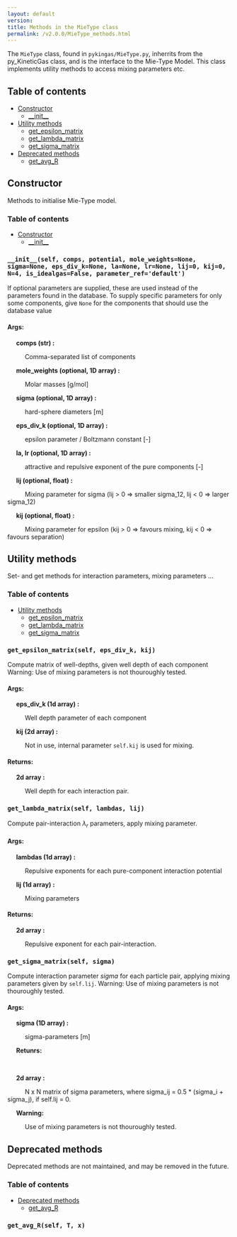```yaml
---
layout: default
version: 
title: Methods in the MieType class
permalink: /v2.0.0/MieType_methods.html
---
```


<!--- 
Generated at: 2023-11-06T11:40:35.233471
This is an auto-generated file, generated using the script at KineticGas/pyUtils/markdown_from_docstrings.py
The file is created by parsing the docstrings of the methods in the 
MieType class. For instructions on how to use the parser routines, see the
file KineticGas/pyUtils/markdown_from_docstrings.py--->

The `MieType` class, found in `pykingas/MieType.py`, inherrits from the py_KineticGas class, and  is the interface to the 
Mie-Type Model. This class implements utility methods to access mixing parameters etc.

## Table of contents
  * [Constructor](#constructor)
    * [\_\_init\_\_](#__init__self-comps-potential-mole_weightsnone-sigmanone-eps_div_knone-lanone-lrnone-lij0-kij0-n4-is_idealgasfalse-parameter_refdefault)
  * [Utility methods](#utility-methods)
    * [get_epsilon_matrix](#get_epsilon_matrixself-eps_div_k-kij)
    * [get_lambda_matrix](#get_lambda_matrixself-lambdas-lij)
    * [get_sigma_matrix](#get_sigma_matrixself-sigma)
  * [Deprecated methods](#deprecated-methods)
    * [get_avg_R](#get_avg_rself-t-x)

## Constructor

Methods to initialise Mie-Type model.

### Table of contents
  * [Constructor](#constructor)
    * [\_\_init\_\_](#__init__self-comps-potential-mole_weightsnone-sigmanone-eps_div_knone-lanone-lrnone-lij0-kij0-n4-is_idealgasfalse-parameter_refdefault)


### `__init__(self, comps, potential, mole_weights=None, sigma=None, eps_div_k=None, la=None, lr=None, lij=0, kij=0, N=4, is_idealgas=False, parameter_ref='default')`
If optional parameters are supplied, these are used instead of the parameters found in the database. To supply specific parameters for only some components, give `None` for the components that should use the database
value


#### Args:

&nbsp;&nbsp;&nbsp;&nbsp; **comps (str) :** 

&nbsp;&nbsp;&nbsp;&nbsp; &nbsp;&nbsp;&nbsp;&nbsp;  Comma-separated list of components

&nbsp;&nbsp;&nbsp;&nbsp; **mole_weights (optional, 1D array) :** 

&nbsp;&nbsp;&nbsp;&nbsp; &nbsp;&nbsp;&nbsp;&nbsp;  Molar masses [g/mol]

&nbsp;&nbsp;&nbsp;&nbsp; **sigma (optional, 1D array) :** 

&nbsp;&nbsp;&nbsp;&nbsp; &nbsp;&nbsp;&nbsp;&nbsp;  hard-sphere diameters [m]

&nbsp;&nbsp;&nbsp;&nbsp; **eps_div_k (optional, 1D array) :** 

&nbsp;&nbsp;&nbsp;&nbsp; &nbsp;&nbsp;&nbsp;&nbsp;  epsilon parameter / Boltzmann constant [-]

&nbsp;&nbsp;&nbsp;&nbsp; **la, lr (optional, 1D array) :** 

&nbsp;&nbsp;&nbsp;&nbsp; &nbsp;&nbsp;&nbsp;&nbsp;  attractive and repulsive exponent of the pure components [-]

&nbsp;&nbsp;&nbsp;&nbsp; **lij (optional, float) :** 

&nbsp;&nbsp;&nbsp;&nbsp; &nbsp;&nbsp;&nbsp;&nbsp;  Mixing parameter for sigma (lij > 0 => smaller sigma_12, lij < 0 => larger sigma_12)

&nbsp;&nbsp;&nbsp;&nbsp; **kij (optional, float) :** 

&nbsp;&nbsp;&nbsp;&nbsp; &nbsp;&nbsp;&nbsp;&nbsp;  Mixing parameter for epsilon (kij > 0 => favours mixing, kij < 0 => favours separation)

## Utility methods

Set- and get methods for interaction parameters, mixing parameters ...

### Table of contents
  * [Utility methods](#utility-methods)
    * [get_epsilon_matrix](#get_epsilon_matrixself-eps_div_k-kij)
    * [get_lambda_matrix](#get_lambda_matrixself-lambdas-lij)
    * [get_sigma_matrix](#get_sigma_matrixself-sigma)


### `get_epsilon_matrix(self, eps_div_k, kij)`
Compute matrix of well-depths, given well depth of each component
Warning: Use of mixing parameters is not thouroughly tested.


#### Args:

&nbsp;&nbsp;&nbsp;&nbsp; **eps_div_k (1d array) :** 

&nbsp;&nbsp;&nbsp;&nbsp; &nbsp;&nbsp;&nbsp;&nbsp;  Well depth parameter of each component

&nbsp;&nbsp;&nbsp;&nbsp; **kij (2d array) :** 

&nbsp;&nbsp;&nbsp;&nbsp; &nbsp;&nbsp;&nbsp;&nbsp;  Not in use, internal parameter `self.kij` is used for mixing.

#### Returns:

&nbsp;&nbsp;&nbsp;&nbsp; **2d array :** 

&nbsp;&nbsp;&nbsp;&nbsp; &nbsp;&nbsp;&nbsp;&nbsp;  Well depth for each interaction pair.

### `get_lambda_matrix(self, lambdas, lij)`
Compute pair-interaction $\lambda_r$ parameters, apply mixing parameter.


#### Args:

&nbsp;&nbsp;&nbsp;&nbsp; **lambdas (1d array) :** 

&nbsp;&nbsp;&nbsp;&nbsp; &nbsp;&nbsp;&nbsp;&nbsp;  Repulsive exponents for each pure-component interaction potential

&nbsp;&nbsp;&nbsp;&nbsp; **lij (1d array) :** 

&nbsp;&nbsp;&nbsp;&nbsp; &nbsp;&nbsp;&nbsp;&nbsp;  Mixing parameters

#### Returns:

&nbsp;&nbsp;&nbsp;&nbsp; **2d array :** 

&nbsp;&nbsp;&nbsp;&nbsp; &nbsp;&nbsp;&nbsp;&nbsp;  Repulsive exponent for each pair-interaction.

### `get_sigma_matrix(self, sigma)`
Compute interaction parameter $sigma$ for each particle pair, applying mixing parameters given by `self.lij`.
Warning: Use of mixing parameters is not thouroughly tested.


#### Args:

&nbsp;&nbsp;&nbsp;&nbsp; **sigma (1D array) :** 

&nbsp;&nbsp;&nbsp;&nbsp; &nbsp;&nbsp;&nbsp;&nbsp;  sigma-parameters [m]

&nbsp;&nbsp;&nbsp;&nbsp; **Retunrs:** 

&nbsp;&nbsp;&nbsp;&nbsp; &nbsp;&nbsp;&nbsp;&nbsp; 

&nbsp;&nbsp;&nbsp;&nbsp; **2d array :** 

&nbsp;&nbsp;&nbsp;&nbsp; &nbsp;&nbsp;&nbsp;&nbsp;  N x N matrix of sigma parameters, where sigma_ij = 0.5 * (sigma_i + sigma_j), if self.lij = 0.

&nbsp;&nbsp;&nbsp;&nbsp; **Warning:** 

&nbsp;&nbsp;&nbsp;&nbsp; &nbsp;&nbsp;&nbsp;&nbsp;  Use of mixing parameters is not thouroughly tested.

## Deprecated methods

Deprecated methods are not maintained, and may be removed in the future.

### Table of contents
  * [Deprecated methods](#deprecated-methods)
    * [get_avg_R](#get_avg_rself-t-x)


### `get_avg_R(self, T, x)`


